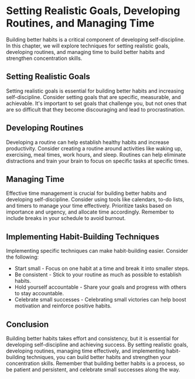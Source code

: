 Setting Realistic Goals, Developing Routines, and Managing Time
==================================================================================================

Building better habits is a critical component of developing self-discipline. In this chapter, we will explore techniques for setting realistic goals, developing routines, and managing time to build better habits and strengthen concentration skills.

Setting Realistic Goals
-----------------------

Setting realistic goals is essential for building better habits and increasing self-discipline. Consider setting goals that are specific, measurable, and achievable. It's important to set goals that challenge you, but not ones that are so difficult that they become discouraging and lead to procrastination.

Developing Routines
-------------------

Developing a routine can help establish healthy habits and increase productivity. Consider creating a routine around activities like waking up, exercising, meal times, work hours, and sleep. Routines can help eliminate distractions and train your brain to focus on specific tasks at specific times.

Managing Time
-------------

Effective time management is crucial for building better habits and developing self-discipline. Consider using tools like calendars, to-do lists, and timers to manage your time effectively. Prioritize tasks based on importance and urgency, and allocate time accordingly. Remember to include breaks in your schedule to avoid burnout.

Implementing Habit-Building Techniques
--------------------------------------

Implementing specific techniques can make habit-building easier. Consider the following:

* Start small - Focus on one habit at a time and break it into smaller steps.
* Be consistent - Stick to your routine as much as possible to establish habits.
* Hold yourself accountable - Share your goals and progress with others to stay accountable.
* Celebrate small successes - Celebrating small victories can help boost motivation and reinforce positive habits.

Conclusion
----------

Building better habits takes effort and consistency, but it is essential for developing self-discipline and achieving success. By setting realistic goals, developing routines, managing time effectively, and implementing habit-building techniques, you can build better habits and strengthen your concentration skills. Remember that building better habits is a process, so be patient and persistent, and celebrate small successes along the way.
